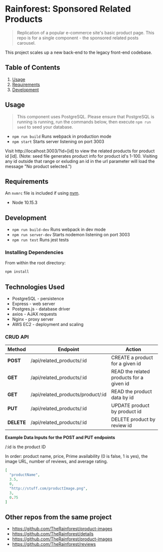 # Rainforest: Sponsored Related Products

> Replication of a popular e-commerce site's basic product page. This repo is for a single component - the sponsored related posts carousel.

This project scales up a new back-end to the legacy front-end codebase.

## Table of Contents

1. [Usage](#Usage)
1. [Requirements](#requirements)
1. [Development](#development)

## Usage

> This component uses PostgreSQL. Please ensure that PostgreSQL is running is running, run the commands below, then execute `npm run seed` to seed your database.

- `npm run build` Runs webpack in production mode
- `npm start` Starts server listening on port 3003

Visit http://localhost:3003/?id=[id] to view the related products for product id [id]. (Note: seed file generates product info for product id's 1-100. Visiting any id outside that range or exluding an id in the url parameter will load the message "No product selected.")

## Requirements

An `nvmrc` file is included if using [nvm](https://github.com/creationix/nvm).

- Node 10.15.3

## Development

- `npm run build-dev` Runs webpack in dev mode
- `npm run server-dev` Starts nodemon listening on port 3003
- `npm run test` Runs jest tests

### Installing Dependencies

From within the root directory:

```sh
npm install
```

## Technologies Used
- PostgreSQL - persistence
- Express - web server
- Postgres.js - database driver
- axios - AJAX requests
- Nginx - proxy server
- AWS EC2 - deployment and scaling

### CRUD API

|    Method    |           Endpoint          |                   Action                |
| ------------ | --------------------------- | --------------------------------------- |
| **POST**     |  /api/related_products/:id         |  CREATE a product for a given id     |
| **GET**      |  /api/related_products/:id         |  READ the related products for a given id |
| **GET**      |  /api/related_products/product/:id |  READ the product data by id  |
| **PUT**      |  /api/related_products/:id  |  UPDATE product by product id     |
| **DELETE**   |  /api/related_products/:id  |  DELETE product by review id     |

**Example Data Inputs for the POST and PUT endpoints**

/:id is the product ID

In order: product name, price, Prime availability (0 is false, 1 is yes), the image URL, number of reviews, and average rating.
```json
[
  "productName",
  3.5,
  0,
  "http://stuff.com/productImage.png",
  3,
  0.75
]
```

## Other repos from the same project

  - https://github.com/TheRainforest/product-images
  - https://github.com/TheRainforest/details
  - https://github.com/TheRainforest/product-images
  - https://github.com/TheRainforest/reviews
